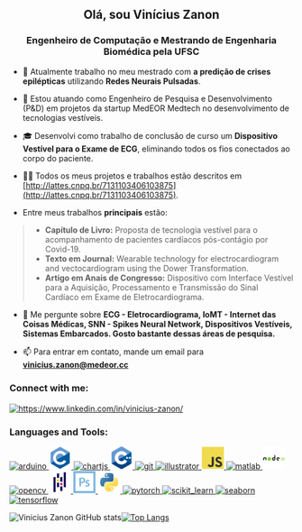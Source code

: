 <h2 align="center">Olá, sou Vinícius Zanon</h2>
<h3 align="center">Engenheiro de Computação e Mestrando de Engenharia Biomédica pela UFSC </h3>

- 🔭 Atualmente trabalho no meu mestrado com **a predição de crises epilépticas** utilizando **Redes Neurais Pulsadas**.

- 👯 Estou atuando como Engenheiro de Pesquisa e Desenvolvimento (P&D) em projetos da startup MedEOR Medtech no desenvolvimento de tecnologias vestíveis.

- 🎓 Desenvolvi como trabalho de conclusão de curso um **Dispositivo Vestível para o Exame de ECG**, eliminando todos os fios conectados ao corpo do paciente.

- 👨‍💻 Todos os meus projetos e trabalhos estão descritos em [http://lattes.cnpq.br/7131103406103875](http://lattes.cnpq.br/7131103406103875).
-  Entre meus trabalhos **principais** estão: 
  > - **Capítulo de Livro:** Proposta de tecnologia vestível para o acompanhamento de pacientes cardíacos pós-contágio por Covid-19.
  > - **Texto em Journal:** Wearable technology for electrocardiogram and vectocardiogram using the Dower Transformation.
  > - **Artigo em Anais de Congresso:** Dispositivo com Interface Vestível para a Aquisição, Processamento e Transmissão do Sinal Cardíaco em Exame de Eletrocardiograma.

- 💬 Me pergunte sobre **ECG - Eletrocardiograma, IoMT - Internet das Coisas Médicas, SNN - Spikes Neural Network, Dispositivos Vestíveis, Sistemas Embarcados. Gosto bastante dessas áreas de pesquisa.**

- 📫 Para entrar em contato, mande um email para **vinicius.zanon@medeor.cc**

<h3 align="left">Connect with me:</h3>
<p align="left">
<a href="https://linkedin.com/in/https://www.linkedin.com/in/vinicius-zanon/" target="blank"><img align="center" src="https://raw.githubusercontent.com/rahuldkjain/github-profile-readme-generator/master/src/images/icons/Social/linked-in-alt.svg" alt="https://www.linkedin.com/in/vinicius-zanon/" height="30" width="40" /></a>
</p>

<h3 align="left">Languages and Tools:</h3>
<p align="left"> <a href="https://www.arduino.cc/" target="_blank" rel="noreferrer"> <img src="https://cdn.worldvectorlogo.com/logos/arduino-1.svg" alt="arduino" width="40" height="40"/> </a> <a href="https://www.cprogramming.com/" target="_blank" rel="noreferrer"> <img src="https://raw.githubusercontent.com/devicons/devicon/master/icons/c/c-original.svg" alt="c" width="40" height="40"/> </a> <a href="https://www.chartjs.org" target="_blank" rel="noreferrer"> <img src="https://www.chartjs.org/media/logo-title.svg" alt="chartjs" width="40" height="40"/> </a> <a href="https://www.w3schools.com/cpp/" target="_blank" rel="noreferrer"> <img src="https://raw.githubusercontent.com/devicons/devicon/master/icons/cplusplus/cplusplus-original.svg" alt="cplusplus" width="40" height="40"/> </a> <a href="https://git-scm.com/" target="_blank" rel="noreferrer"> <img src="https://www.vectorlogo.zone/logos/git-scm/git-scm-icon.svg" alt="git" width="40" height="40"/> </a> <a href="https://www.adobe.com/in/products/illustrator.html" target="_blank" rel="noreferrer"> <img src="https://www.vectorlogo.zone/logos/adobe_illustrator/adobe_illustrator-icon.svg" alt="illustrator" width="40" height="40"/> </a> <a href="https://developer.mozilla.org/en-US/docs/Web/JavaScript" target="_blank" rel="noreferrer"> <img src="https://raw.githubusercontent.com/devicons/devicon/master/icons/javascript/javascript-original.svg" alt="javascript" width="40" height="40"/> </a> <a href="https://www.mathworks.com/" target="_blank" rel="noreferrer"> <img src="https://upload.wikimedia.org/wikipedia/commons/2/21/Matlab_Logo.png" alt="matlab" width="40" height="40"/> </a> <a href="https://nodejs.org" target="_blank" rel="noreferrer"> <img src="https://raw.githubusercontent.com/devicons/devicon/master/icons/nodejs/nodejs-original-wordmark.svg" alt="nodejs" width="40" height="40"/> </a> <a href="https://opencv.org/" target="_blank" rel="noreferrer"> <img src="https://www.vectorlogo.zone/logos/opencv/opencv-icon.svg" alt="opencv" width="40" height="40"/> </a> <a href="https://pandas.pydata.org/" target="_blank" rel="noreferrer"> <img src="https://raw.githubusercontent.com/devicons/devicon/2ae2a900d2f041da66e950e4d48052658d850630/icons/pandas/pandas-original.svg" alt="pandas" width="40" height="40"/> </a> <a href="https://www.photoshop.com/en" target="_blank" rel="noreferrer"> <img src="https://raw.githubusercontent.com/devicons/devicon/master/icons/photoshop/photoshop-line.svg" alt="photoshop" width="40" height="40"/> </a> <a href="https://www.python.org" target="_blank" rel="noreferrer"> <img src="https://raw.githubusercontent.com/devicons/devicon/master/icons/python/python-original.svg" alt="python" width="40" height="40"/> </a> <a href="https://pytorch.org/" target="_blank" rel="noreferrer"> <img src="https://www.vectorlogo.zone/logos/pytorch/pytorch-icon.svg" alt="pytorch" width="40" height="40"/> </a> <a href="https://scikit-learn.org/" target="_blank" rel="noreferrer"> <img src="https://upload.wikimedia.org/wikipedia/commons/0/05/Scikit_learn_logo_small.svg" alt="scikit_learn" width="40" height="40"/> </a> <a href="https://seaborn.pydata.org/" target="_blank" rel="noreferrer"> <img src="https://seaborn.pydata.org/_images/logo-mark-lightbg.svg" alt="seaborn" width="40" height="40"/> </a> <a href="https://www.tensorflow.org" target="_blank" rel="noreferrer"> <img src="https://www.vectorlogo.zone/logos/tensorflow/tensorflow-icon.svg" alt="tensorflow" width="40" height="40"/> </a> </p>

![Vinicius Zanon GitHub stats](https://github-readme-stats.vercel.app/api?username=vzanoon&show_icons=true&theme=radical&card_width=300px&include_all_commits=true&count_private&count_private=true)[![Top Langs](https://github-readme-stats.vercel.app/api/top-langs/?username=vzanoon&layout=compact&theme=radical&card_width=300px&include_all_commits=true)](https://github.com/anuraghazra/github-readme-stats) 

